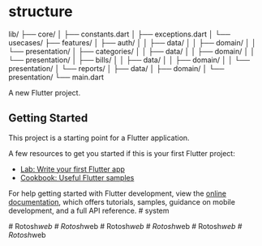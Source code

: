 # structure

lib/
├── core/
│   ├── constants.dart
│   ├── exceptions.dart
│   └── usecases/
├── features/
│   ├── auth/
│   │   ├── data/
│   │   ├── domain/
│   │   └── presentation/
│   ├── categories/
│   │   ├── data/
│   │   ├── domain/
│   │   └── presentation/
│   ├── bills/
│   │   ├── data/
│   │   ├── domain/
│   │   └── presentation/
│   └── reports/
│       ├── data/
│       ├── domain/
│       └── presentation/
└── main.dart

A new Flutter project.

## Getting Started

This project is a starting point for a Flutter application.

A few resources to get you started if this is your first Flutter project:

- [Lab: Write your first Flutter app](https://docs.flutter.dev/get-started/codelab)
- [Cookbook: Useful Flutter samples](https://docs.flutter.dev/cookbook)

For help getting started with Flutter development, view the
[online documentation](https://docs.flutter.dev/), which offers tutorials,
samples, guidance on mobile development, and a full API reference.
#   s y s t e m 
 
 


#   R o t o s h _ w e b  
 #   R o t o s h _ w e b  
 #   R o t o s h _ w e b  
 #   R o t o s h _ w e b  
 #   R o t o s h _ w e b  
 #   R o t o s h _ w e b  
 